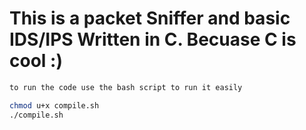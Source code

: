# This is a packet Sniffer and basic IDS/IPS Written in C. Becuase C is cool :)

```bash
to run the code use the bash script to run it easily

chmod u+x compile.sh 
./compile.sh
```
